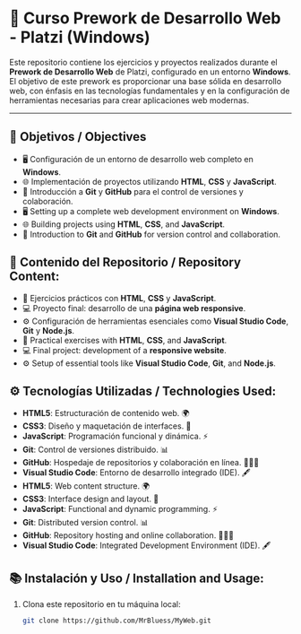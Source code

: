 # 🚀 **Curso Prework de Desarrollo Web - Platzi (Windows)**

Este repositorio contiene los ejercicios y proyectos realizados durante el **Prework de Desarrollo Web** de Platzi, configurado en un entorno **Windows**. El objetivo de este prework es proporcionar una base sólida en desarrollo web, con énfasis en las tecnologías fundamentales y en la configuración de herramientas necesarias para crear aplicaciones web modernas.

---

## 🎯 **Objetivos / Objectives**
- 🖥️ Configuración de un entorno de desarrollo web completo en **Windows**.  
- 🌐 Implementación de proyectos utilizando **HTML**, **CSS** y **JavaScript**.  
- 🔄 Introducción a **Git** y **GitHub** para el control de versiones y colaboración.  
- 🖥️ Setting up a complete web development environment on **Windows**.  
- 🌐 Building projects using **HTML**, **CSS**, and **JavaScript**.  
- 🔄 Introduction to **Git** and **GitHub** for version control and collaboration.

## 📂 **Contenido del Repositorio / Repository Content:**
- 📝 Ejercicios prácticos con **HTML**, **CSS** y **JavaScript**.  
- 💻 Proyecto final: desarrollo de una **página web responsive**.  
- ⚙️ Configuración de herramientas esenciales como **Visual Studio Code**, **Git** y **Node.js**.  
- 📝 Practical exercises with **HTML**, **CSS**, and **JavaScript**.  
- 💻 Final project: development of a **responsive website**.  
- ⚙️ Setup of essential tools like **Visual Studio Code**, **Git**, and **Node.js**.

## ⚙️ **Tecnologías Utilizadas / Technologies Used:**
- **HTML5**: Estructuración de contenido web. 🌍  
- **CSS3**: Diseño y maquetación de interfaces. 🎨  
- **JavaScript**: Programación funcional y dinámica. ⚡  
- **Git**: Control de versiones distribuido. 📊  
- **GitHub**: Hospedaje de repositorios y colaboración en línea. 🧑‍🤝‍🧑  
- **Visual Studio Code**: Entorno de desarrollo integrado (IDE). 🖋️  
- **HTML5**: Web content structure. 🌍  
- **CSS3**: Interface design and layout. 🎨  
- **JavaScript**: Functional and dynamic programming. ⚡  
- **Git**: Distributed version control. 📊  
- **GitHub**: Repository hosting and online collaboration. 🧑‍🤝‍🧑  
- **Visual Studio Code**: Integrated Development Environment (IDE). 🖋️

## 📚 **Instalación y Uso / Installation and Usage:**
1. Clona este repositorio en tu máquina local:  
   ```bash  
   git clone https://github.com/MrBluess/MyWeb.git  

